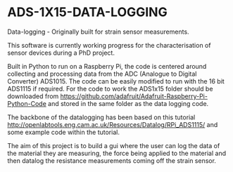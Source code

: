 # ADS-1X15-DATA-LOGGING
Data-logging - Originally built for strain sensor measurements. 

This software is currently working progress for the characterisation of sensor devices during a PhD project.

Built in Python to run on a Raspberry Pi, the code is centered around collecting and processing data from the ADC (Analogue to Digital Converter) ADS1015. The code can be easily modified to run with the 16 bit ADS1115 if required. 
For the code to work the ADS1x15 folder should be downloaded from https://github.com/adafruit/Adafruit-Raspberry-Pi-Python-Code and stored in the same folder as the data logging code. 

The backbone of the datalogging has been based on this tutorial http://openlabtools.eng.cam.ac.uk/Resources/Datalog/RPi_ADS1115/ and some example code within the tutorial. 

The aim of this project is to build a gui where the user can log the data of the material they are measuring, the force being applied to the material and then datalog the resistance measurements coming off the strain sensor. 
